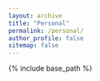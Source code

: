 ```yaml
---
layout: archive
title: "Personal"
permalink: /personal/
author_profile: false
sitemap: false
---
```


{% include base_path %}

